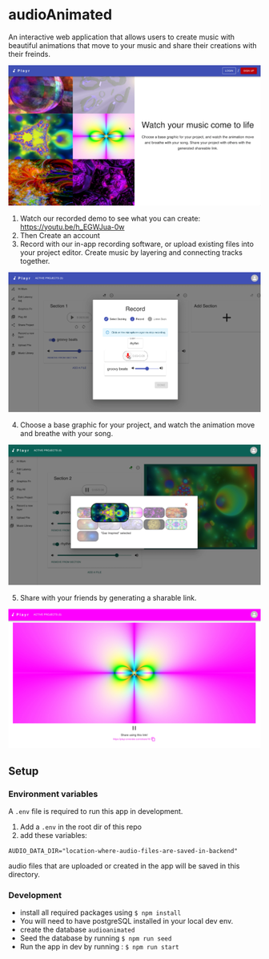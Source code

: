 # audioAnimated

An interactive web application that allows users to create music with beautiful animations that move to your music and share their creations with their freinds.

![app-screenshot](app-screenshot.png)

1. Watch our recorded demo to see what you can create: https://youtu.be/h_EGWJua-0w
2. Then Create an account
3. Record with our in-app recording software, or upload existing files into your project editor. Create music by layering and connecting tracks together.

![layer-and-record](layer-and-record.png)

4. Choose a base graphic for your project, and watch the animation move and breathe with your song.

![choose-graphic](choose-graphic.png)

5. Share with your friends by generating a sharable link.

![share-your-creation](share-your-creation.png)

## Setup

### Environment variables

A `.env` file is required to run this app in development.

1. Add a `.env` in the root dir of this repo
2. add these variables:

```
AUDIO_DATA_DIR="location-where-audio-files-are-saved-in-backend"
```

audio files that are uploaded or created in the app will be saved in this directory.

### Development

- install all required packages using `$ npm install`
- You will need to have postgreSQL installed in your local dev env.
- create the database `audioanimated`
- Seed the database by running `$ npm run seed`
- Run the app in dev by running : `$ npm run start`
